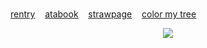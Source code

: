 ‎  ‎ ‎ ‎  
‎ ‎ ‎ ‎ ‎  ‎ ‎ ‎   ‎ ‎ ‎‎ ‎ ‎ ‎ ‎ ‎ ‎  ‎‎ ‎ ‎ ‎ ‎ ‎ ‎ ‎ ‎ ‎ ‎ ‎ ‎ ‎ ‎‎ ‎ ‎ ‎ ‎ ‎ ‎ ‎ ‎ ‎ ‎ ‎ [rentry](https://rentry.co/bulletwound)  ‎ ‎ ‎  [atabook](https://tokki.atabook.org)  ‎ ‎ ‎  [strawpage](https://fated.straw.page)  ‎ ‎ ‎  [color my tree](https://colormytree.me/2024/01JDZWBFWWS6A32CG85JN61WVD)

<p align="center">
  <img src="https://files.catbox.moe/xlr64s.png">
</p>
